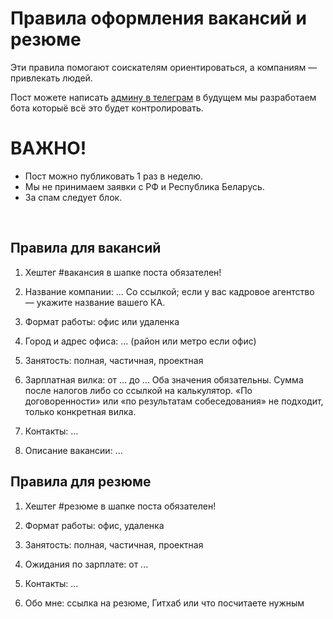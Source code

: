 # Правила оформления вакансий и резюме
<p>Эти правила помогают соискателям ориентироваться, а компаниям — привлекать людей.</p>

Пост можете написать [админу в телеграм](t.me/mqhamdam) в будущем мы разработаем бота которыё всё это будет контролировать.

# ВАЖНО!
- Пост можно публиковать 1 раз в неделю.
- Мы не принимаем заявки с РФ и Республика Беларусь.
- За спам следует блок.

<br>

## Правила для вакансий
1. Хештег #вакансия в шапке поста обязателен!

2. Название компании: ...
Со ссылкой; если у вас кадровое агентство — укажите название вашего КА.

3. Формат работы: офис или удаленка

4. Город и адрес офиса: ... (район или метро если офис)

5. Занятость: полная, частичная, проектная

6. Зарплатная вилка: от ... до ...
Оба значения обязательны. Сумма после налогов либо со ссылкой на калькулятор. «По договоренности» или «по результатам собеседования» не подходит, только конкретная вилка.

7. Контакты: ...

8. Описание вакансии: ...

## Правила для резюме
1. Хештег #резюме в шапке поста обязателен!

2. Формат работы: офис, удаленка

3. Занятость: полная, частичная, проектная

4. Ожидания по зарплате: от ...

5. Контакты: ...

6. Обо мне: ссылка на резюме, Гитхаб или что посчитаете нужным
